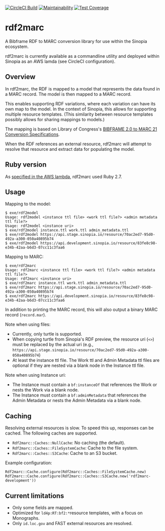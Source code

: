 [![CircleCI Build](https://circleci.com/gh/LD4P/rdf2marc/tree/main.svg?style=svg)](https://circleci.com/gh/LD4P/rdf2marc/tree/main)
[![Maintainability](https://api.codeclimate.com/v1/badges/ca0cdca6df5ec474e3f0/maintainability)](https://codeclimate.com/github/LD4P/rdf2marc/maintainability)
[![Test Coverage](https://api.codeclimate.com/v1/badges/ca0cdca6df5ec474e3f0/test_coverage)](https://codeclimate.com/github/LD4P/rdf2marc/test_coverage)

# rdf2marc
A Bibframe RDF to MARC conversion library for use within the Sinopia ecosystem.

rdf2marc is currently available as a commandline utility and deployed within Sinopia as an AWS lamda (see CircleCI configuration).

## Overview
In rdf2marc, the RDF is mapped to a model that represents the data found in a MARC record. The model is then mapped to a MARC record.

This enables supporting RDF variations, where each variation can have its own map to the model. In the context of Sinopia, this allows for supporting multiple resource templates. (This similarity between resource templates possibly allows for sharing mappings to models.)

The mapping is based on Library of Congress's [BIBFRAME 2.0 to MARC 21 Conversion Specifications](http://www.loc.gov/bibframe/bftm/).

When the RDF references an external resource, rdf2marc will attempt to resolve that resource and extract data for populating the model.

## Ruby version
As [specified in the AWS lambda](https://github.com/sul-dlss/terraform-aws/blob/main/organizations/production/sinopia/sinopia-marc-lambda.tf#L70), rdf2marc used Ruby 2.7.

## Usage
Mapping to the model:
```
$ exe/rdf2model
Usage: rdf2model <instance ttl file> <work ttl file?> <admin metadata ttl file?>
Usage: rdf2model <instance uri>
$ exe/rdf2model instance.ttl work.ttl admin_metadata.ttl
$ exe/rdf2model https://api.stage.sinopia.io/resource/70ac2ed7-95d0-492a-a300-050a40895b74
$ exe/rdf2model https://api.development.sinopia.io/resource/83fe8c98-e34b-42aa-b6d3-07cc11c3faa6
```

Mapping to MARC:
```
$ exe/rdf2marc
Usage: rdf2marc <instance ttl file> <work ttl file?> <admin metadata ttl file?>
Usage: rdf2marc <instance uri>
$ exe/rdf2marc instance.ttl work.ttl admin_metadata.ttl
$ exe/rdf2marc https://api.stage.sinopia.io/resource/70ac2ed7-95d0-492a-a300-050a40895b74
$ exe/rdf2marc https://api.development.sinopia.io/resource/83fe8c98-e34b-42aa-b6d3-07cc11c3faa6
```

In addition to printing the MARC record, this will also output a binary MARC record (`record.mar`).

Note when using files:
* Currently, only turtle is supported.
* When copying turtle from Sinopia's RDF preview, the resource uri (`<>`) must be replaced by the actual uri (e.g., `https://api.stage.sinopia.io/resource/70ac2ed7-95d0-492a-a300-050a40895b74`)
* At least the instance ttl file. The Work ttl and Admin Metadata ttl files are optional if they are nested via a blank node in the Instance ttl file.

Note when using Instance uri:
* The Instance must contain a `bf:instanceOf` that references the Work or nests the Work via a blank node.
* The Instance must contain a `bf:adminMetadata` that references the Admin Metadata or nests the Admin Metadata via a blank node.

## Caching
Resolving external resources is slow. To speed this up, responses can be cached. The following caches are supported.
* `Rdf2marc::Caches::NullCache`: No caching (the default).
* `Rdf2marc::Caches::FileSystemCache`: Cache to the file system.
* `Rdf2marc::Caches::S3Cache`: Cache to an S3 bucket.

Example configuration:
```
Rdf2marc::Cache.configure(Rdf2marc::Caches::FileSystemCache.new)
Rdf2marc::Cache.configure(Rdf2marc::Caches::S3Cache.new('rdf2marc-development'))
```

## Current limitations
* Only some fields are mapped.
* Optimized for `ld4p:RT:bf2:*`resource templates, with a focus on Monographs.
* Only `id.loc.gov` and FAST external resources are resolved.
